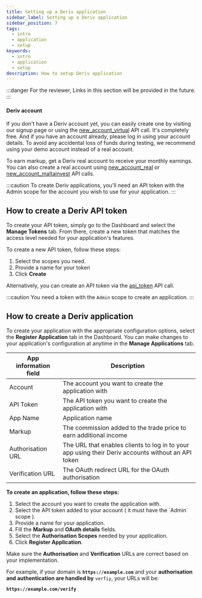 ```yaml
---
title: Setting up a Deriv application
sidebar_label: Setting up a Deriv application
sidebar_position: 7
tags:
  - intro
  - application
  - setup
keywords:
  - intro
  - application
  - setup
description: How to setup Deriv application
---
```


:::danger
For the reviewer, Links in this section will be provided in the future.
:::

#### Deriv account

If you don't have a Deriv account yet, you can easily create one by visiting our signup page or using the [new_account_virtual](/api-explorer#new_account_virtual) API call. It's completely free. And if you have an account already, please log in using your account details. To avoid any accidental loss of funds during testing, we recommend using your demo account instead of a real account.

To earn markup, get a Deriv real account to receive your monthly earnings. You can also create a real account using [new_account_real](/api-explorer#new_account_real) or [new_account_maltainvest](/api-explorer#new_account_maltainvest) API calls.

:::caution
To create Deriv applications, you'll need an API token with the Admin scope for the account you wish to use for your application.
:::

## How to create a Deriv API token

To create your API token, simply go to the Dashboard and select the **Manage Tokens** tab. From there, create a new token that matches the access level needed for your application's features.

To create a new API token, follow these steps:

1. Select the scopes you need.
2. Provide a name for your token
3. Click **Create**

Alternatively, you can create an API token via the [api_token](/api-explorer#api_token) API call.

:::caution
You need a token with the `Admin` scope to create an application.
:::

## How to create a Deriv application

To create your application with the appropriate configuration options, select the **Register Application** tab in the Dashboard. You can make changes to your application's configuration at anytime in the **Manage Applications** tab.

| App information field | Description                                                                                        |
| --------------------- | -------------------------------------------------------------------------------------------------- |
| Account               | The account you want to create the application with                                                |
| API Token             | The API token you want to create the application with                                              |
| App Name              | Application name                                                                                   |
| Markup                | The commission added to the trade price to earn additional income                                  |
| Authorisation URL     | The URL that enables clients to log in to your app using their Deriv accounts without an API token |
| Verification URL      | The OAuth redirect URL for the OAuth authorisation                                                 |

**To create an application, follow these steps:**

1. Select the account you want to create the application with.
2. Select the API token added to your account ( it must have the \`Admin\` scope ).
3. Provide a name for your application.
4. Fill the **Markup** and **OAuth details** fields.
5. Select the **Authorisation Scopes** needed by your application.
6. Click **Register Application**.

Make sure the **Authorisation** and **Verification** URLs are correct based on your implementation.

For example, if your domain is **`https://example.com`** and your **authorisation and authentication are handled by** `verfiy`, your URLs will be:

**`https://example.com/verify`**

